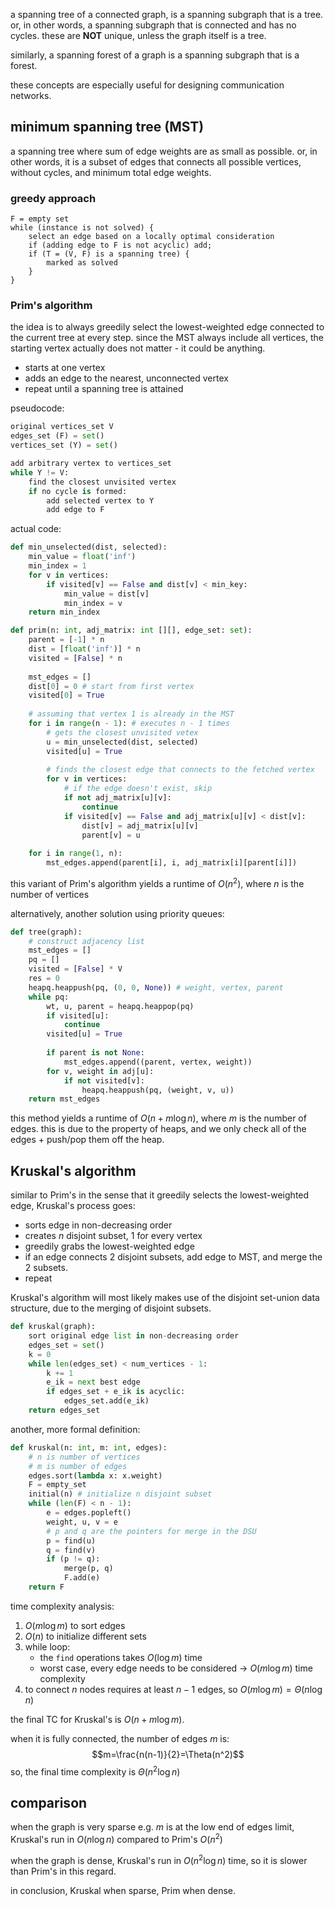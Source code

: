 a spanning tree of a connected graph, is a spanning subgraph that is a tree. or, in other words, a spanning subgraph that is connected and has no cycles. these are **NOT** unique, unless the graph itself is a tree.

similarly, a spanning forest of a graph is a spanning subgraph that is a forest. 

these concepts are especially useful for designing communication networks.

## minimum spanning tree (MST)
a spanning tree where sum of edge weights are as small as possible. or, in other words, it is a subset of edges that connects all possible vertices, without cycles, and minimum total edge weights.

### greedy approach

```
F = empty set
while (instance is not solved) {
	select an edge based on a locally optimal consideration
	if (adding edge to F is not acyclic) add;
	if (T = (V, F) is a spanning tree) {
		marked as solved
	}
}
```
### Prim's algorithm
the idea is to always greedily select the lowest-weighted edge connected to the current tree at every step. since the MST always include all vertices, the starting vertex actually does not matter - it could be anything.

- starts at one vertex
- adds an edge to the nearest, unconnected vertex
- repeat until a spanning tree is attained

pseudocode: 
```python
original vertices_set V
edges_set (F) = set()
vertices_set (Y) = set()

add arbitrary vertex to vertices_set
while Y != V:
	find the closest unvisited vertex
	if no cycle is formed:
		add selected vertex to Y
		add edge to F
```

actual code:
```python
def min_unselected(dist, selected):
	min_value = float('inf')
	min_index = 1
	for v in vertices:
		if visited[v] == False and dist[v] < min_key:
			min_value = dist[v]
			min_index = v
	return min_index

def prim(n: int, adj_matrix: int [][], edge_set: set):
	parent = [-1] * n
	dist = [float('inf')] * n
	visited = [False] * n
	
	mst_edges = []
	dist[0] = 0 # start from first vertex
	visited[0] = True
	
	# assuming that vertex 1 is already in the MST
	for i in range(n - 1): # executes n - 1 times
		# gets the closest unvisited vetex
		u = min_unselected(dist, selected)
		visited[u] = True
		
		# finds the closest edge that connects to the fetched vertex
		for v in vertices: 
			# if the edge doesn't exist, skip
			if not adj_matrix[u][v]:
				continue
			if visited[v] == False and adj_matrix[u][v] < dist[v]:
				dist[v] = adj_matrix[u][v]
				parent[v] = u
		
	for i in range(1, n):
		mst_edges.append(parent[i], i, adj_matrix[i][parent[i]])
```
this variant of Prim's algorithm yields a runtime of $O(n^2)$, where $n$ is the number of vertices

alternatively, another solution using priority queues:
```python
def tree(graph):
	# construct adjacency list
	mst_edges = []      
    pq = []
    visited = [False] * V
    res = 0
    heapq.heappush(pq, (0, 0, None)) # weight, vertex, parent
    while pq:
        wt, u, parent = heapq.heappop(pq)
        if visited[u]:
            continue  
        visited[u] = True  
        
	    if parent is not None:
		    mst_edges.append((parent, vertex, weight))
        for v, weight in adj[u]:
            if not visited[v]:
                heapq.heappush(pq, (weight, v, u))  
    return mst_edges
```
this method yields a runtime of $O(n+m\log n)$, where $m$ is the number of edges. this is due to the property of heaps, and we only check all of the edges + push/pop them off the heap. 

## Kruskal's algorithm
similar to Prim's in the sense that it greedily selects the lowest-weighted edge, Kruskal's process goes:
- sorts edge in non-decreasing order
- creates $n$ disjoint subset, 1 for every vertex
- greedily grabs the lowest-weighted edge
- if an edge connects 2 disjoint subsets, add edge to MST, and merge the 2 subsets.
- repeat

Kruskal's algorithm will most likely makes use of the disjoint set-union data structure, due to the merging of disjoint subsets.

```python
def kruskal(graph):
	sort original edge list in non-decreasing order 
	edges_set = set()
	k = 0
	while len(edges_set) < num_vertices - 1:
		k += 1
		e_ik = next best edge
		if edges_set + e_ik is acyclic: 
			edges_set.add(e_ik)
	return edges_set
```

another, more formal definition:
```python
def kruskal(n: int, m: int, edges):
	# n is number of vertices
	# m is number of edges
	edges.sort(lambda x: x.weight)
	F = empty_set
	initial(n) # initialize n disjoint subset
	while (len(F) < n - 1):
		e = edges.popleft()
		weight, u, v = e
		# p and q are the pointers for merge in the DSU
		p = find(u)
		q = find(v)
		if (p != q):
			merge(p, q)
			F.add(e)
	return F
```

time complexity analysis:
1. $O(m\log m)$ to sort edges
2. $O(n)$ to initialize different sets
3. while loop:
	- the `find` operations takes $O(\log m)$ time
	- worst case, every edge needs to be considered -> $O(m\log m)$ time complexity
4. to connect $n$ nodes requires at least $n - 1$ edges, so $O(m\log m) = \Theta(n\log n)$

the final TC for Kruskal's is $O(n + m\log m)$.

when it is fully connected, the number of edges $m$ is:
$$m=\frac{n(n-1)}{2}=\Theta(n^2)$$
so, the final time complexity is $\Theta(n^{2}\log n)$
## comparison
when the graph is very sparse e.g. $m$ is at the low end of edges limit, Kruskal's run in $O(n\log n)$ compared to Prim's $O(n^2)$

when the graph is dense, Kruskal's run in $O(n^{2}\log n)$ time, so it is slower than Prim's in this regard.

in conclusion, Kruskal when sparse, Prim when dense.